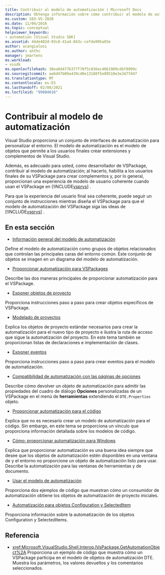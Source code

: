 ```yaml
---
title: Contribuir al modelo de automatización | Microsoft Docs
description: Obtenga información sobre cómo contribuir al modelo de automatización de Visual Studio siguiendo un conjunto de instrucciones al diseñar un VSPackage.
ms.custom: SEO-VS-2020
ms.date: 11/04/2016
ms.topic: conceptual
helpviewer_keywords:
- automation [Visual Studio SDK]
ms.assetid: 44de482d-93c8-41a4-843c-cefda995a03e
author: acangialosi
ms.author: anthc
manager: jmartens
ms.workload:
- vssdk
ms.openlocfilehash: 38ea8d477b377f78f5c836ec4661989cdbf8999c
ms.sourcegitcommit: ae6d47b09a439cd0e13180f5e89510e3e347fd47
ms.translationtype: MT
ms.contentlocale: es-ES
ms.lasthandoff: 02/08/2021
ms.locfileid: "99884616"
---
```

# <a name="contribute-to-the-automation-model"></a>Contribuir al modelo de automatización
Visual Studio proporciona un conjunto de interfaces de automatización para personalizar el entorno. El modelo de automatización es el modelo de objetos que permite a los usuarios finales crear extensiones y complementos de Visual Studio.

 Además, es adecuado para usted, como desarrollador de VSPackage, contribuir al modelo de automatización; al hacerlo, habilita a los usuarios finales de su VSPackage para crear complementos y, por lo general, proporcionan una experiencia de modelo de usuario coherente cuando usan el VSPackage en [!INCLUDE[vsprvs](../../code-quality/includes/vsprvs_md.md)] .

 Para que la experiencia del usuario final sea coherente, puede seguir un conjunto de instrucciones mientras diseña el VSPackage para que el modelo de automatización del VSPackage siga las ideas de [!INCLUDE[vsprvs](../../code-quality/includes/vsprvs_md.md)] .

## <a name="in-this-section"></a>En esta sección
- [Información general del modelo de automatización](../../extensibility/internals/automation-model-overview.md)

 Define el modelo de automatización como grupos de objetos relacionados que controlan las principales caras del entorno común. Este conjunto de objetos se imagen en un diagrama del modelo de automatización.

- [Proporcionar automatización para VSPackages](../../extensibility/internals/providing-automation-for-vspackages.md)

 Describe las dos maneras principales de proporcionar automatización para el VSPackage.

- [Exponer objetos de proyecto](../../extensibility/internals/exposing-project-objects.md)

 Proporciona instrucciones paso a paso para crear objetos específicos de VSPackage.

- [Modelado de proyectos](../../extensibility/internals/project-modeling.md)

 Explica los objetos de proyecto estándar necesarios para crear la automatización para el nuevo tipo de proyecto e ilustra la ruta de acceso que sigue la automatización del proyecto. En este tema también se proporcionan listas de declaraciones e implementación de clases.

- [Exponer eventos](../../extensibility/internals/exposing-events-in-the-visual-studio-sdk.md)

 Proporciona instrucciones paso a paso para crear eventos para el modelo de automatización.

- [Compatibilidad de automatización con las páginas de opciones](../../extensibility/internals/automation-support-for-options-pages.md)

 Describe cómo devolver un objeto de automatización para admitir las propiedades del cuadro de diálogo **Opciones** personalizadas de un VSPackage en el menú de **herramientas** extendiendo el `DTE.Properties` objeto.

- [Proporcionar automatización para el código](../../extensibility/internals/providing-automation-for-code.md)

 Explica que no es necesario crear un modelo de automatización para el código. Sin embargo, en este tema se proporciona un vínculo que proporciona información detallada sobre los modelos de código.

- [Cómo: proporcionar automatización para Windows](../../extensibility/internals/how-to-provide-automation-for-windows.md)

 Explica que proporcionar automatización es una buena idea siempre que desee que los objetos de automatización estén disponibles en una ventana de y el entorno no proporcione un objeto de automatización listo para usar. Describe la automatización para las ventanas de herramientas y de documento.

- [Usar el modelo de automatización](../../extensibility/internals/using-the-automation-model.md)

 Proporciona dos ejemplos de código que muestran cómo un consumidor de automatización obtiene los objetos de automatización de proyecto iniciales.

- [Automatización para objetos Configuration y SelectedItem](../../extensibility/internals/automation-for-configuration-and-selecteditem-objects.md)

 Proporciona información sobre la automatización de los objetos Configuration y SelectedItems.

## <a name="reference"></a>Referencia
- <xref:Microsoft.VisualStudio.Shell.Interop.IVsPackage.GetAutomationObject%2A> Proporciona un ejemplo de código que muestra cómo un VSPackage participa en el modelo de objetos de automatización DTE. Muestra los parámetros, los valores devueltos y los comentarios seleccionados.
